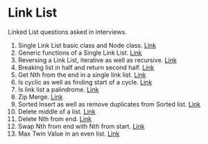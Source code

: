 # Link  List
Linked List questions asked in interviews. 

1. Single Link List basic class and Node class. [Link ](https://github.com/InterviewCodingUSA/LinkedList/tree/main/LinkedListBasicClass/LinkedListBasicClass/src)
2. Generic functions of a Single Link List. [Link](https://github.com/InterviewCodingUSA/LinkedList/tree/main/LinkListBasicFunctions/LinkListBasicFunctions/src) 
3. Reversing a Link List, iterative as well as recursive. [Link](https://github.com/InterviewCodingUSA/LinkedList/tree/main/LinkListReverseList/ReverseList/src)
4. Breaking list in half and return second half. [Link](https://github.com/InterviewCodingUSA/LinkedList/tree/main/BreakListInHalf/BreakListInHalf/src)
5. Get Nth from the end in a single link list. [Link](https://github.com/InterviewCodingUSA/LinkedList/tree/main/GetNthFromEnd/GetNthFromEnd/src)
6. Is cyclic as well as finding start of a cycle. [Link](https://github.com/InterviewCodingUSA/LinkedList/tree/main/LinkListCyclic/LinkListCyclic/src)
7. Is link list a palindrome. [Link](https://github.com/InterviewCodingUSA/LinkedList/tree/main/IsPalindrome/IsPalindrome/src) 
8. Zip Merge. [Link](https://github.com/InterviewCodingUSA/LinkedList/tree/main/ZipMerge/ZipMerge/src)
9. Sorted Insert as well as remove duplicates from Sorted list. [Link](https://github.com/InterviewCodingUSA/LinkedList/tree/main/RemoveDuplicatesFromSortedList/RemoveDuplicatesFromSortedList/src)
10. Delete middle of a list. [Link](https://github.com/InterviewCodingUSA/LinkedList/tree/main/DeleteMiddleOfList/DeleteMiddleOfList/src)
11. Delete Nth from end. [Link](https://github.com/InterviewCodingUSA/LinkedList/tree/main/RemoveNthFromEnd/RemovrNthFromEnd/src)
12. Swap Nth from end with Nth from start. [Link](https://github.com/InterviewCodingUSA/LinkedList/tree/main/SwapNthDeomEndWithNthFromStart/SwapNthFromEndWithNthFromStart/src)
13. Max Twin Value in an even list. [Link](https://github.com/InterviewCodingUSA/LinkedList/tree/main/MaxTwinSum/MaxTwinSum/src)